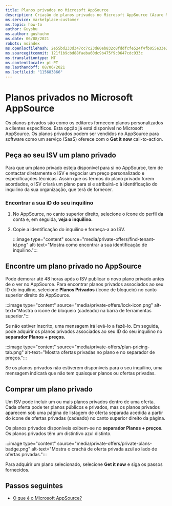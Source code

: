 ```yaml
---
title: Planos privados no Microsoft AppSource
description: Criação de planos privados no Microsoft AppSource (Azure Marketplace).
ms.service: marketplace-customer
ms.topic: how-to
author: Guyshu
ms.author: gushuchm
ms.date: 06/08/2021
robots: noindex
ms.openlocfilehash: 2e55bd233d347cc7c23d60eb832c8fddfcfe524f4fb055e33e2a7a275eddee49
ms.sourcegitcommit: 121f1b9cbd88faeba60dc9b475f9c0647cdc933c
ms.translationtype: MT
ms.contentlocale: pt-PT
ms.lasthandoff: 08/06/2021
ms.locfileid: "115683866"
---
```

# <a name="private-plans-in-microsoft-appsource"></a>Planos privados no Microsoft AppSource

Os planos privados são como os editores fornecem planos personalizados a clientes específicos. Esta opção já está disponível no Microsoft AppSource. Os planos privados podem ser vendidos no AppSource para software como um serviço (SaaS) oferece com o **Get it now** call-to-action.

## <a name="ask-your-isv-for-a-private-plan"></a>Peça ao seu ISV um plano privado

Para que um plano privado esteja disponível para si no AppSource, tem de contactar diretamente o ISV e negociar um preço personalizado e especificações técnicas. Assim que os termos do plano privado forem acordados, o ISV criará um plano para si e atribuirá-o à identificação do inquilino da sua organização, que terá de fornecer.

### <a name="finding-your-tenant-id"></a>Encontrar a sua iD do seu inquilino

1. No AppSource, no canto superior direito, selecione o ícone do perfil da conta e, em seguida, **veja o inquilino.**
2. Copie a identificação do inquilino e forneça-a ao ISV.

    :::image type="content" source="media/private-offers/find-tenant-id.png" alt-text="Mostra como encontrar a sua identificação de inquilino.":::

## <a name="find-a-private-plan-in-appsource"></a>Encontre um plano privado no AppSource

Pode demorar até 48 horas após o ISV publicar o novo plano privado antes de o ver no AppSource. Para encontrar planos privados associados ao seu ID do inquilino, selecione **Planos Privados** (ícone de bloqueio) no canto superior direito do AppSource.

:::image type="content" source="media/private-offers/lock-icon.png" alt-text="Mostra o ícone de bloqueio (cadeado) na barra de ferramentas superior.":::

Se não estiver inscrito, uma mensagem irá levá-lo a fazê-lo. Em seguida, pode adquirir os planos privados associados ao seu ID do seu inquilino no **separador Planos + preços.**

:::image type="content" source="media/private-offers/plan-pricing-tab.png" alt-text="Mostra ofertas privadas no plano e no separador de preços.":::

Se os planos privados não estiverem disponíveis para o seu inquilino, uma mensagem indicará que não tem quaisquer planos ou ofertas privadas.

## <a name="purchase-a-private-plan"></a>Comprar um plano privado

Um ISV pode incluir um ou mais planos privados dentro de uma oferta. Cada oferta pode ter planos públicos e privados, mas os planos privados aparecem sob uma página de listagem de oferta separada acedida a partir do ícone de ofertas privadas (cadeado) no canto superior direito da página.

Os planos privados disponíveis exibem-se no **separador Planos + preços.** Os planos privados têm um distintivo azul distinto.

:::image type="content" source="media/private-offers/private-plans-badge.png" alt-text="Mostra o crachá de oferta privada azul ao lado de ofertas privadas.":::

Para adquirir um plano selecionado, selecione **Get it now** e siga os passos fornecidos.

## <a name="next-steps"></a>Passos seguintes

- [O que é o Microsoft AppSource?](appsource-overview.md)
